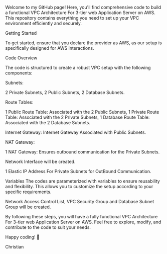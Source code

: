 Welcome to my GitHub page! Here, you'll find comprehensive code to build a functional VPC Architecture For 3-tier web Application Server on AWS. This repository contains everything you need to set up your VPC environment efficiently and securely.

Getting Started

To get started, ensure that you declare the provider as AWS, as our setup is specifically designed for AWS interactions.

Code Overview

The code is structured to create a robust VPC setup with the following components:

Subnets:

2 Private Subnets,
2 Public Subnets,
2 Database Subnets.

Route Tables:

1 Public Route Table: Associated with the 2 Public Subnets,
1 Private Route Table: Associated with the 2 Private Subnets,
1 Database Route Table: Associated with the 2 Database Subnets.

Internet Gateway:
Internet Gateway Associated with Public Subnets.

NAT Gateway:

1 NAT Gateway: Ensures outbound communication for the Private Subnets.

Network Interface will be created.

1 Elastic IP Address For Private Subnets for OutBound Communication.

Variables
The codes are parameterized with variables to ensure reusability and flexibility. This allows you to customize the setup according to your specific requirements.


Network Access Control List, VPC Security Group and Database Subnet Group will be created. 


By following these steps, you will have a fully functional VPC Architecture For 3-tier web Application Server on AWS. Feel free to explore, modify, and contribute to the code to suit your needs.


Happy coding! 🚀

Christian
